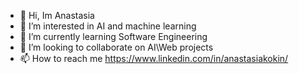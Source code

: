 - 👋 Hi, Im Anastasia
- 👀 I’m interested in AI and machine learning
- 🌱 I’m currently learning Software Engineering 
- 💞️ I’m looking to collaborate on AI\Web projects
- 📫 How to reach me https://www.linkedin.com/in/anastasiakokin/


